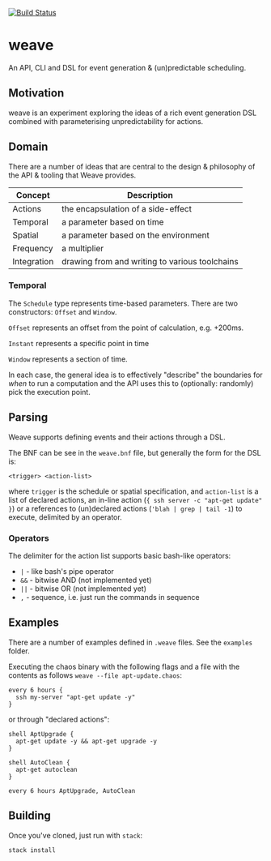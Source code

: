 [![Build Status](https://travis-ci.org/atcol/weave.svg?branch=master)](https://travis-ci.org/atcol/weave)

# weave

An API, CLI and DSL for event generation & (un)predictable scheduling.

## Motivation

weave is an experiment exploring the ideas of a rich event generation DSL combined with parameterising unpredictability
for actions.

## Domain

There are a number of ideas that are central to the design & philosophy of the API & tooling that Weave provides. 

| Concept | Description |
|---------|-------------|
| Actions | the encapsulation of a side-effect |
| Temporal | a parameter based on time |
| Spatial | a parameter based on the environment |
| Frequency | a multiplier |
| Integration | drawing from and writing to various toolchains |

### Temporal

The `Schedule` type represents time-based parameters. There are two constructors: `Offset` and `Window`. 

`Offset` represents an offset from the point of calculation, e.g. +200ms.

`Instant` represents a specific point in time

`Window` represents a section of time.

In each case, the general idea is to effectively "describe" the boundaries for
_when_ to run a computation and the API uses this to (optionally: randomly) pick the execution
point.

## Parsing

Weave supports defining events and their actions through a DSL.

The BNF can be see in the `weave.bnf` file, but generally the form for the DSL is:

`<trigger> <action-list>`

where `trigger` is the schedule or spatial specification, and `action-list` is
a list of declared actions, an in-line action (`{ ssh server -c "apt-get update" }`)
or a references to (un)declared actions (`'blah | grep | tail -1`) to execute, delimited by an operator.

### Operators

The delimiter for the action list supports basic bash-like operators:

 * `|` - like bash's pipe operator
 * `&&` - bitwise AND (not implemented yet)
 * `||` - bitwise OR (not implemented yet)
 * `,` - sequence, i.e. just run the commands in sequence

## Examples

There are a number of examples defined in `.weave` files. See the `examples` folder.

Executing the chaos binary with the following flags and a file with the contents
as follows `weave --file apt-update.chaos`:

    every 6 hours {
      ssh my-server "apt-get update -y"
    }

or through "declared actions":

    shell AptUpgrade {
      apt-get update -y && apt-get upgrade -y
    }

    shell AutoClean {
      apt-get autoclean  
    }

    every 6 hours AptUpgrade, AutoClean

## Building

Once you've cloned, just run with `stack`:

```
stack install
```
